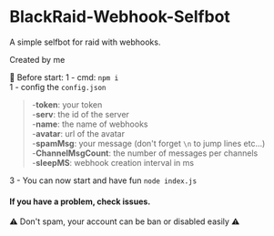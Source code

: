 # BlackRaid-Webhook-Selfbot
A simple selfbot for raid with webhooks.

Created by me

🔰 Before start:
1 - cmd: `npm i`  
1 - config the `config.json`  
>-**token**: your token  
-**serv**: the id of the server  
-**name**: the name of webhooks  
-**avatar**: url of the avatar  
-**spamMsg**: your message (don't forget `\n` to jump lines etc...)  
-**ChannelMsgCount**: the number of messages per channels  
-**sleepMS**: webhook creation interval in ms  

3 - You can now start and have fun `node index.js `


#### If you have a problem, check issues.
⚠️ Don't spam, your account can be ban or disabled easily ⚠️
